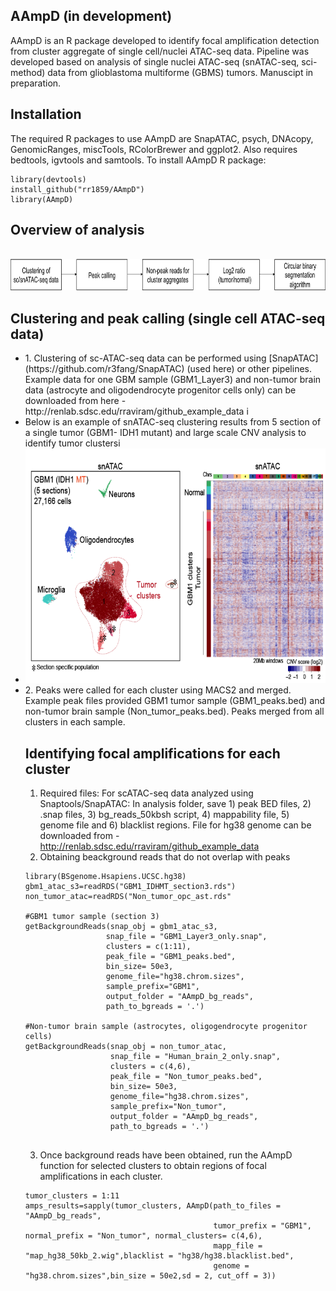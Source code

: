 ## AAmpD (in development) 
AAmpD is an R package developed to identify focal amplification detection from cluster aggregate of single cell/nuclei ATAC-seq data. Pipeline was developed based on analysis of single nuclei ATAC-seq (snATAC-seq, sci-method) data from glioblastoma multiforme (GBMS) tumors. Manuscipt in preparation.  <br />

## Installation
The required R packages to use AAmpD are SnapATAC, psych, DNAcopy, GenomicRanges, miscTools, RColorBrewer and ggplot2. Also requires bedtools, igvtools and samtools. To install AAmpD R package:
```
library(devtools)
install_github("rr1859/AAmpD")
library(AAmpD)
```
## Overview of analysis
<br />

<img src="./images/Overview_github.png" width="800" height="50" />



## Clustering and peak calling (single cell ATAC-seq data)
<ul>
<li> 1. Clustering of sc-ATAC-seq data can be performed using [SnapATAC](https://github.com/r3fang/SnapATAC) (used here) or other pipelines. Example data for one GBM sample (GBM1_Layer3) and non-tumor brain data (astrocyte and oligodendrocyte progenitor cells only) can be downloaded from here -  http://renlab.sdsc.edu/rraviram/github_example_data i </li>
 
<li>Below is an example of snATAC-seq clustering results from 5 section of a single tumor (GBM1- IDH1 mutant) and large scale CNV analysis to identify tumor clustersi </li>
<li><img src="./images/GBM1.png" width="600" height="375" /> </li>

<li>2. Peaks were called for each cluster using MACS2 and merged. Example peak files provided GBM1 tumor sample (GBM1_peaks.bed) and non-tumor brain sample (Non_tumor_peaks.bed). Peaks merged from all clusters in each sample. </li>


## Identifying focal amplifications for each cluster
1. Required files: For scATAC-seq data analyzed using Snaptools/SnapATAC: In analysis folder, save 1) peak BED files, 2) .snap files, 3) bg_reads_50kbsh script, 4) mappability file, 5) genome file and 6) blacklist regions. File for hg38 genome can be downloaded from -  http://renlab.sdsc.edu/rraviram/github_example_data
2. Obtaining beackground reads that do not overlap with peaks
```
library(BSgenome.Hsapiens.UCSC.hg38)
gbm1_atac_s3=readRDS("GBM1_IDHMT_section3.rds")
non_tumor_atac=readRDS("Non_tumor_opc_ast.rds"

#GBM1 tumor sample (section 3)
getBackgroundReads(snap_obj = gbm1_atac_s3, 
                  snap_file = "GBM1_Layer3_only.snap", 
                  clusters = c(1:11),
                  peak_file = "GBM1_peaks.bed", 
                  bin_size= 50e3,
                  genome_file="hg38.chrom.sizes", 
                  sample_prefix="GBM1",
                  output_folder = "AAmpD_bg_reads",
                  path_to_bgreads = '.')

#Non-tumor brain sample (astrocytes, oligogendrocyte progenitor cells)
getBackgroundReads(snap_obj = non_tumor_atac, 
                   snap_file = "Human_brain_2_only.snap",
                   clusters = c(4,6),
                   peak_file = "Non_tumor_peaks.bed", 
                   bin_size= 50e3, 
                   genome_file="hg38.chrom.sizes",
                   sample_prefix="Non_tumor",
                   output_folder = "AAmpD_bg_reads", 
                   path_to_bgreads = '.') 


```
3. Once background reads have been obtained, run the AAmpD function for selected clusters to obtain regions of focal amplifications in each cluster.
```
tumor_clusters = 1:11
amps_results=sapply(tumor_clusters, AAmpD(path_to_files = "AAmpD_bg_reads",
                                          tumor_prefix = "GBM1", normal_prefix = "Non_tumor", normal_clusters= c(4,6),
                                          mapp_file = "map_hg38_50kb_2.wig",blacklist = "hg38/hg38.blacklist.bed", 
                                          genome = "hg38.chrom.sizes",bin_size = 50e2,sd = 2, cut_off = 3))


```
